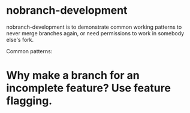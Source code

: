 # nobranch-development
nobranch-development is to demonstrate common working patterns to never merge branches again, or need permissions to work in somebody else's fork.

Common patterns:
# Why make a branch for an incomplete feature? Use feature flagging.
